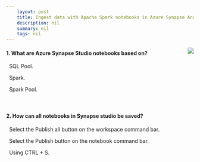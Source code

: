 ```yaml
---
    layout: post
    title: Ingest data with Apache Spark notebooks in Azure Synapse Analytics 
    description: nil
    summary: nil
    tags: nil
---
```



 <a target="_blank" href="https://docs.microsoft.com/en-us/learn/modules/ingest-data-with-apache-spark-notebooks-azure-synapse-analytics/13-knowledge-check/"><i class="fas fa-external-link-alt"></i> </a>
 <img align="right" src="https://docs.microsoft.com/en-us/learn/achievements/ingest-data-with-apache-spark-notebooks-in-azure-synapse-analytics.svg">
####  1. What are Azure Synapse Studio notebooks based on?


<i class='far fa-square'></i> &nbsp;&nbsp;SQL Pool.

<i class='fas fa-check-square' style='color: Dodgerblue;'></i> &nbsp;&nbsp;Spark.

<i class='far fa-square'></i> &nbsp;&nbsp;Spark Pool.
<br />
<br />
<br />

####  2. How can all notebooks in Synapse studio be saved?


<i class='fas fa-check-square' style='color: Dodgerblue;'></i> &nbsp;&nbsp;Select the Publish all button on the workspace command bar.

<i class='far fa-square'></i> &nbsp;&nbsp;Select the Publish button on the notebook command bar.

<i class='far fa-square'></i> &nbsp;&nbsp;Using CTRL + S.
<br />
<br />
<br />

